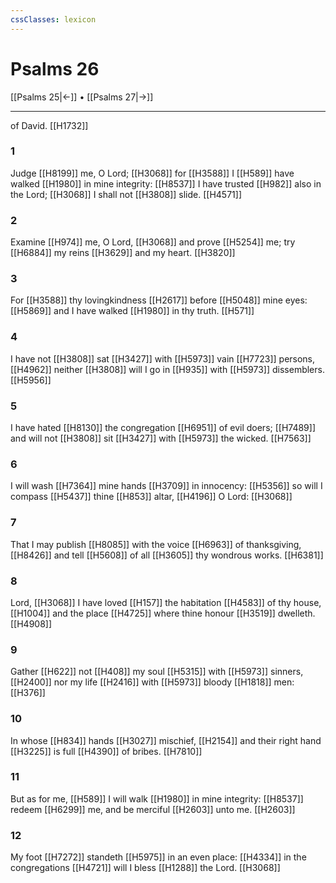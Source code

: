 ```yaml
---
cssClasses: lexicon
---
```

# Psalms 26

[[Psalms 25|←]] • [[Psalms 27|→]]

---

of David. [[H1732]]

### 1
Judge [[H8199]] me, O Lord; [[H3068]] for [[H3588]] I [[H589]] have walked [[H1980]] in mine integrity: [[H8537]] I have trusted [[H982]] also in the Lord; [[H3068]] I shall not [[H3808]] slide. [[H4571]]

### 2
Examine [[H974]] me, O Lord, [[H3068]] and prove [[H5254]] me; try [[H6884]] my reins [[H3629]] and my heart. [[H3820]]

### 3
For [[H3588]] thy lovingkindness [[H2617]] before [[H5048]] mine eyes: [[H5869]] and I have walked [[H1980]] in thy truth. [[H571]]

### 4
I have not [[H3808]] sat [[H3427]] with [[H5973]] vain [[H7723]] persons, [[H4962]] neither [[H3808]] will I go in [[H935]] with [[H5973]] dissemblers. [[H5956]]

### 5
I have hated [[H8130]] the congregation [[H6951]] of evil doers; [[H7489]] and will not [[H3808]] sit [[H3427]] with [[H5973]] the wicked. [[H7563]]

### 6
I will wash [[H7364]] mine hands [[H3709]] in innocency: [[H5356]] so will I compass [[H5437]]  thine [[H853]] altar, [[H4196]] O Lord: [[H3068]]

### 7
That I may publish [[H8085]] with the voice [[H6963]] of thanksgiving, [[H8426]] and tell [[H5608]] of all [[H3605]] thy wondrous works. [[H6381]]

### 8
Lord, [[H3068]] I have loved [[H157]] the habitation [[H4583]] of thy house, [[H1004]] and the place [[H4725]] where thine honour [[H3519]] dwelleth. [[H4908]]

### 9
Gather [[H622]] not [[H408]] my soul [[H5315]] with [[H5973]] sinners, [[H2400]] nor my life [[H2416]] with [[H5973]] bloody [[H1818]] men: [[H376]]

### 10
In whose [[H834]] hands [[H3027]] mischief, [[H2154]] and their right hand [[H3225]] is full [[H4390]] of bribes. [[H7810]]

### 11
But as for me, [[H589]] I will walk [[H1980]] in mine integrity: [[H8537]] redeem [[H6299]] me, and be merciful [[H2603]] unto me. [[H2603]]

### 12
My foot [[H7272]] standeth [[H5975]] in an even place: [[H4334]] in the congregations [[H4721]] will I bless [[H1288]] the Lord. [[H3068]]